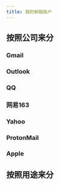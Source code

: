 ```yaml
---
title: 我的邮箱账户
---
```


## 按照公司来分

### Gmail
### Outlook
### QQ
### 网易163
### Yahoo
### ProtonMail
### Apple
## 按照用途来分
###
